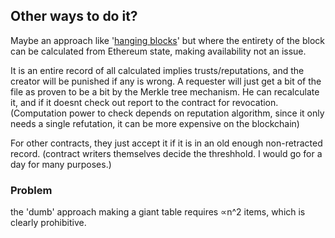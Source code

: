 ## Other ways to do it?
Maybe an approach like
'[hanging blocks](http://o-jasper.github.io/blog/2014/06/03/hanging_blocks.html)'
but where the entirety of the block can be calculated from Ethereum state,
making availability not an issue.

It is an entire record of all calculated implies trusts/reputations, and the creator
will be punished if any is wrong. A requester will just get a bit of the file as
proven to be a bit by the Merkle tree mechanism. He can recalculate it, and if it
doesnt check out report to the contract for revocation.
(Computation power to check depends on reputation algorithm, since it only needs a
single refutation, it can be more expensive on the blockchain)

For other contracts, they just accept it if it is in an old enough non-retracted
record. (contract writers themselves decide the threshhold. I would go for a day
for many purposes.)

### Problem
the 'dumb' approach making a giant table requires &propto;n^2 items, which is
clearly prohibitive.
